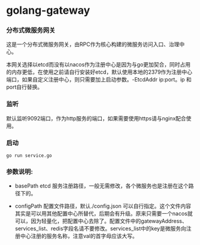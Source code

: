 # golang-gateway
### 分布式微服务网关
这是一个分布式微服务网关，由RPC作为核心构建的微服务访问入口、治理中心。

本网关选择以etcd而没有以nacos作为注册中心是因为与go更加契合，同时占用的内存更低，在使用之前请自行安装好etcd，默认使用本地的2379作为注册中心端口，如果自定义注册中心，则只需要加上启动参数。-EtcdAddr ip:port。ip 和port自行替换。

### 监听  
默认监听9092端口，作为http服务的端口，如果需要使用https请与nginx配合使用。

### 启动  
```go run service.go ```  
### 参数说明:  
- basePath  etcd 服务注册路径，一般无需修改，各个微服务也是注册在这个路径下的。

- configPath  配置文件路径，默认./config.json 可以自行指定。这个文件内容其实是可以用其他配置中心所替代，后期会有升级。原来只需要一个nacos就可以，因为轻量化，把配置中心去除了。配置文件中的gatewayAddress、services_list、redis字段名请不要修改。services_list中的key是微服务向注册中心注册的服务名称，注意val的首字母应该大写。
